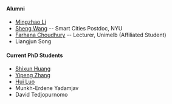 #### Alumni
- [Mingzhao Li](http://mingzhaoli.net/)
- [Sheng Wang](https://sites.google.com/site/shengwangcs/) -- Smart Cities Postdoc, NYU
- [Farhana Choudhury](https://sites.google.com/site/farhanamc/) -- Lecturer, Unimelb (Affiliated Student)
- Liangjun Song

#### Current PhD Students
- [Shixun Huang](https://shixunh.io/)
- [Yipeng Zhang](https://sites.google.com/view/yipengzhang-rmit/home)
- [Hui Luo](https://huiluohuiluohuiluo.github.io/)
- Munkh-Erdene Yadamjav
- David Tedjopurnomo